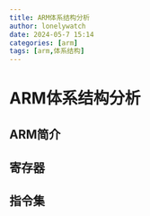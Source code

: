 ```yaml
---
title: ARM体系结构分析
author: lonelywatch
date: 2024-05-7 15:14
categories: [arm]
tags: [arm,体系结构]  
---
```


# ARM体系结构分析

## ARM简介

## 寄存器


## 指令集

